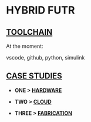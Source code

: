 # HYBRID FUTR 

## [TOOLCHAIN](https://github.com/jfremzrai/hybrid-futr/tree/main/TOOLS&FRAMEWORKS)

At the moment:

vscode, github, python, simulink 

## [CASE STUDIES](https://github.com/jfremzrai/hybrid-futr/tree/main/CASESTUDIES)

- **ONE >
 [**HARDWARE**](https://github.com/jfremzrai/hybrid-futr/tree/main/PROOFS/ONE)**

- **TWO >
 [**CLOUD**](https://github.com/jfremzrai/hybrid-futr/tree/main/PROOFS/TWO)**

- **THREE >
 [**FABRICATION**](https://github.com/jfremzrai/hybrid-futr/tree/main/PROOFS/THREE)**
